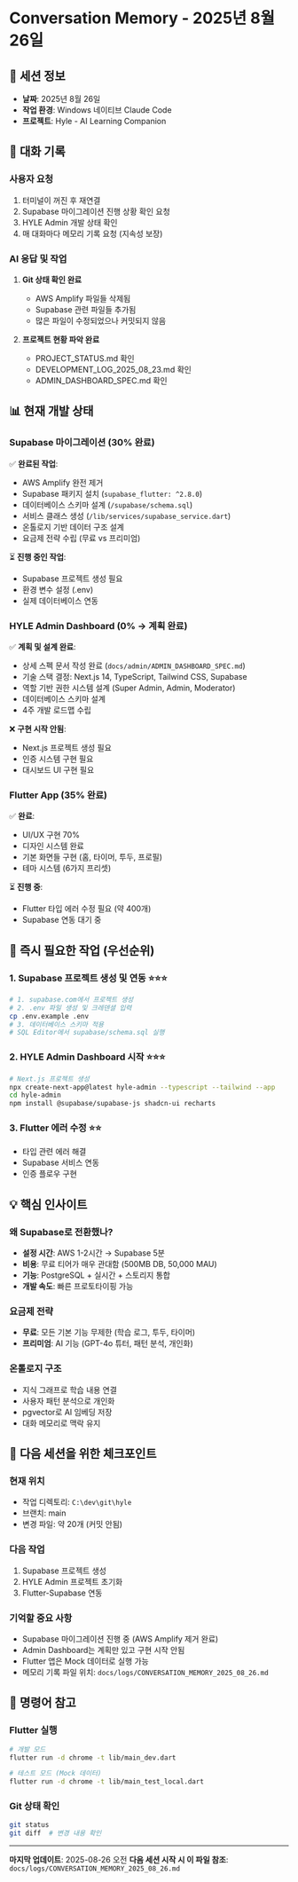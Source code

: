 # Conversation Memory - 2025년 8월 26일

## 📅 세션 정보
- **날짜**: 2025년 8월 26일
- **작업 환경**: Windows 네이티브 Claude Code
- **프로젝트**: Hyle - AI Learning Companion

## 🔄 대화 기록

### 사용자 요청
1. 터미널이 꺼진 후 재연결
2. Supabase 마이그레이션 진행 상황 확인 요청
3. HYLE Admin 개발 상태 확인
4. 매 대화마다 메모리 기록 요청 (지속성 보장)

### AI 응답 및 작업
1. **Git 상태 확인 완료**
   - AWS Amplify 파일들 삭제됨
   - Supabase 관련 파일들 추가됨
   - 많은 파일이 수정되었으나 커밋되지 않음

2. **프로젝트 현황 파악 완료**
   - PROJECT_STATUS.md 확인
   - DEVELOPMENT_LOG_2025_08_23.md 확인
   - ADMIN_DASHBOARD_SPEC.md 확인

## 📊 현재 개발 상태

### Supabase 마이그레이션 (30% 완료)
✅ **완료된 작업**:
- AWS Amplify 완전 제거
- Supabase 패키지 설치 (`supabase_flutter: ^2.8.0`)
- 데이터베이스 스키마 설계 (`/supabase/schema.sql`)
- 서비스 클래스 생성 (`/lib/services/supabase_service.dart`)
- 온톨로지 기반 데이터 구조 설계
- 요금제 전략 수립 (무료 vs 프리미엄)

⏳ **진행 중인 작업**:
- Supabase 프로젝트 생성 필요
- 환경 변수 설정 (.env)
- 실제 데이터베이스 연동

### HYLE Admin Dashboard (0% → 계획 완료)
✅ **계획 및 설계 완료**:
- 상세 스펙 문서 작성 완료 (`docs/admin/ADMIN_DASHBOARD_SPEC.md`)
- 기술 스택 결정: Next.js 14, TypeScript, Tailwind CSS, Supabase
- 역할 기반 권한 시스템 설계 (Super Admin, Admin, Moderator)
- 데이터베이스 스키마 설계
- 4주 개발 로드맵 수립

❌ **구현 시작 안됨**:
- Next.js 프로젝트 생성 필요
- 인증 시스템 구현 필요
- 대시보드 UI 구현 필요

### Flutter App (35% 완료)
✅ **완료**:
- UI/UX 구현 70%
- 디자인 시스템 완료
- 기본 화면들 구현 (홈, 타이머, 투두, 프로필)
- 테마 시스템 (6가지 프리셋)

⏳ **진행 중**:
- Flutter 타입 에러 수정 필요 (약 400개)
- Supabase 연동 대기 중

## 🎯 즉시 필요한 작업 (우선순위)

### 1. Supabase 프로젝트 생성 및 연동 ⭐⭐⭐
```bash
# 1. supabase.com에서 프로젝트 생성
# 2. .env 파일 생성 및 크레덴셜 입력
cp .env.example .env
# 3. 데이터베이스 스키마 적용
# SQL Editor에서 supabase/schema.sql 실행
```

### 2. HYLE Admin Dashboard 시작 ⭐⭐⭐
```bash
# Next.js 프로젝트 생성
npx create-next-app@latest hyle-admin --typescript --tailwind --app
cd hyle-admin
npm install @supabase/supabase-js shadcn-ui recharts
```

### 3. Flutter 에러 수정 ⭐⭐
- 타입 관련 에러 해결
- Supabase 서비스 연동
- 인증 플로우 구현

## 💡 핵심 인사이트

### 왜 Supabase로 전환했나?
- **설정 시간**: AWS 1-2시간 → Supabase 5분
- **비용**: 무료 티어가 매우 관대함 (500MB DB, 50,000 MAU)
- **기능**: PostgreSQL + 실시간 + 스토리지 통합
- **개발 속도**: 빠른 프로토타이핑 가능

### 요금제 전략
- **무료**: 모든 기본 기능 무제한 (학습 로그, 투두, 타이머)
- **프리미엄**: AI 기능 (GPT-4o 튜터, 패턴 분석, 개인화)

### 온톨로지 구조
- 지식 그래프로 학습 내용 연결
- 사용자 패턴 분석으로 개인화
- pgvector로 AI 임베딩 저장
- 대화 메모리로 맥락 유지

## 🔄 다음 세션을 위한 체크포인트

### 현재 위치
- 작업 디렉토리: `C:\dev\git\hyle`
- 브랜치: main
- 변경 파일: 약 20개 (커밋 안됨)

### 다음 작업
1. Supabase 프로젝트 생성
2. HYLE Admin 프로젝트 초기화
3. Flutter-Supabase 연동

### 기억할 중요 사항
- Supabase 마이그레이션 진행 중 (AWS Amplify 제거 완료)
- Admin Dashboard는 계획만 있고 구현 시작 안됨
- Flutter 앱은 Mock 데이터로 실행 가능
- 메모리 기록 파일 위치: `docs/logs/CONVERSATION_MEMORY_2025_08_26.md`

## 📝 명령어 참고

### Flutter 실행
```bash
# 개발 모드
flutter run -d chrome -t lib/main_dev.dart

# 테스트 모드 (Mock 데이터)
flutter run -d chrome -t lib/main_test_local.dart
```

### Git 상태 확인
```bash
git status
git diff  # 변경 내용 확인
```

---

**마지막 업데이트**: 2025-08-26 오전
**다음 세션 시작 시 이 파일 참조**: `docs/logs/CONVERSATION_MEMORY_2025_08_26.md`